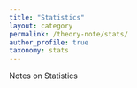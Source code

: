 ```yaml
---
title: "Statistics"
layout: category
permalink: /theory-note/stats/
author_profile: true
taxonomy: stats
---
```

Notes on Statistics